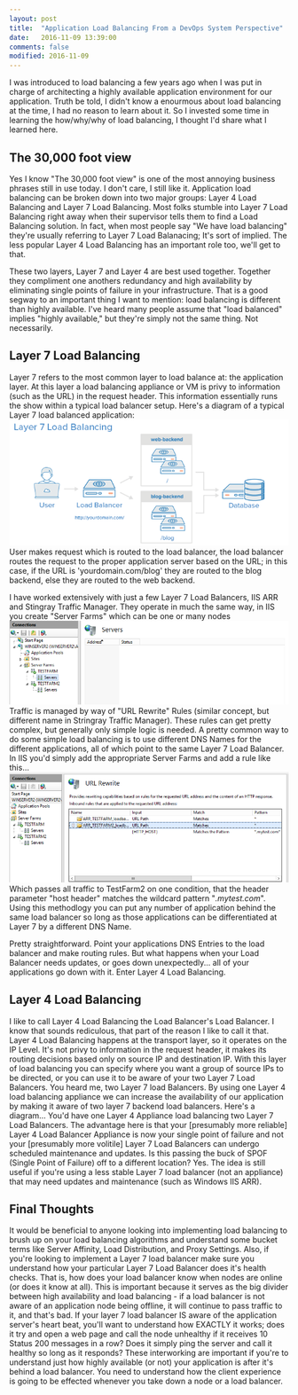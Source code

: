 ```yaml
---
layout: post
title:  "Application Load Balancing From a DevOps System Perspective"
date:   2016-11-09 13:39:00
comments: false
modified: 2016-11-09
---
```


I was introduced to load balancing a few years ago when I was put in charge of architecting a highly available application environment for our application. Truth be told, I didn't know a enourmous about load balancing at the time, I had no reason to learn about it. So I invested some time in learning the how/why/why of load balancing, I thought I'd share what I learned here. 

##	The 30,000 foot view
Yes I know "The 30,000 foot view" is one of the most annoying business phrases still in use today. I don't care, I still like it. Application load balancing can be broken down into two major groups: Layer 4 Load Balancing and Layer 7 Load Balancing. Most folks stumble into Layer 7 Load Balancing right away when their supervisor tells them to find a Load Balancing solution. In fact, when most people say "We have load balancing" they're usually referring to Layer 7 Load Balanacing; It's sort of implied. The less popular Layer 4 Load Balancing has an important role too, we'll get to that. 

These two layers, Layer 7 and Layer 4 are best used together. Together they compliment one anothers redundancy and high availability by eliminating single points of failure in your infrastructure. That is a good segway to an important thing I want to mention: load balancing is different than highly available. I've heard many people assume that "load balanced" implies "highly available," but they're simply not the same thing. Not necessarily.

## Layer 7 Load Balancing
Layer 7 refers to the most common layer to load balance at: the application layer. At this layer a load balancing appliance or VM is privy to information (such as the URL) in the request header. This information essentially runs the show within a typical load balancer setup. Here's a diagram of a typical Layer 7 load balanced application:
![Layer7LoadBalancedApplication](/images/layer7loadbalancing.png)
User makes request which is routed to the load balancer, the load balancer routes the request to the proper application server based on the URL; in this case, if the URL is 'yourdomain.com/blog' they are routed to the blog backend, else they are routed to the web backend. 

I have worked extensively with just a few Layer 7 Load Balancers, IIS ARR and Stingray Traffic Manager. They operate in much the same way, in IIS you create "Server Farms" which can be one or many nodes
![IISServerFarms](/images/IISServerFarms.png)
Traffic is managed by way of "URL Rewrite" Rules (similar concept, but different name in Stringray Traffic Manager). These rules can get pretty complex, but generally only simple logic is needed. A pretty common way to do some simple load balancing is to use different DNS Names for the different applications, all of which point to the same Layer 7 Load Balancer. In IIS you'd simply add the appropriate Server Farms and add a rule like this... 
![IISRoutingRules](/images/IISRoutingRules.png)
Which passes all traffic to TestFarm2 on one condition, that the header parameter "host header" matches the wildcard pattern "*.mytest.com*". Using this methodlogy you can put any number of application behind the same load balancer so long as those applications can be differentiated at Layer 7 by a different DNS Name. 

Pretty straightforward. Point your applications DNS Entries to the load balancer and make routing rules. But what happens when your Load Balancer needs updates, or goes down unexpectedly... all of your applications go down with it. Enter Layer 4 Load Balancing.

## Layer 4 Load Balancing
I like to call Layer 4 Load Balancing the Load Balancer's Load Balancer. I know that sounds rediculous, that part of the reason I like to call it that. Layer 4 Load Balancing happens at the transport layer, so it operates on the IP Level. It's not privy to information in the request header, it makes its routing decisions based only on source IP and destination IP. With this layer of load balancing you can specify where you want a group of source IPs to be directed, or you can use it to be aware of your two Layer 7 Load Balancers. You heard me, two Layer 7 load Balancers. By using one Layer 4 load balancing appliance we can increase the availability of our application by making it aware of two layer 7 backend load balancers. Here's a diagram... 
<Insert Cool Diagram>
You'd have one Layer 4 Appliance load balancing two Layer 7 Load Balancers. The advantage here is that your [presumably more reliable] Layer 4 Load Balancer Appliance is now your single point of failure and not your [presumably more volitile] Layer 7 Load Balancers can undergo scheduled maintenance and updates. Is this passing the buck of SPOF (Single Point of Failure) off to a different location? Yes. The idea is still useful if you're using a less stable Layer 7 load balancer (not an appliance) that may need updates and maintenance (such as Windows IIS ARR). 

## Final Thoughts 
It would be beneficial to anyone looking into implementing load balancing to brush up on your load balancing algorithms and understand some bucket terms like Server Affinity, Load Distribution, and Proxy Settings. Also, if you're looking to implement a Layer 7 load balancer make sure you understand how your particular Layer 7 Load Balancer does it's health checks. That is, how does your load balancer know when nodes are online (or does it know at all). This is important because it serves as the big divider between high availability and load balancing - if a load balancer is not aware of an application node being offline, it will continue to pass traffic to it, and that's bad. If your layer 7 load balancer IS aware of the application server's heart beat, you'll want to understand how EXACTLY it works; does it try and open a web page and call the node unhealthy if it receives 10 Status 200 messages in a row? Does it simply ping the server and call it healthy so long as it responds? These interworking are important if you're to understand just how highly available (or not) your application is after it's behind a load balancer. You need to understand how the client experience is going to be effected whenever you take down a node or a load balancer. 
